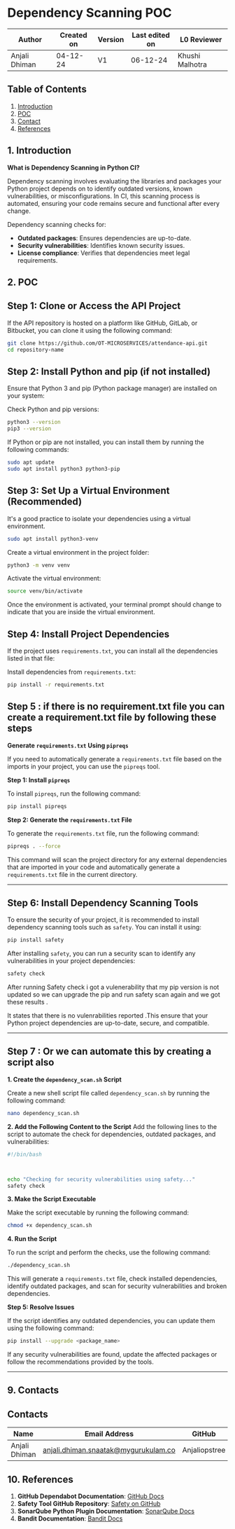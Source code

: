 # Dependency Scanning POC


| **Author** | **Created on** | **Version** | **Last edited on** | **L0 Reviewer** |
|------------|----------------|-------------------|---------------------|----------|
| Anjali Dhiman  | 04-12-24      | V1  | 06-12-24           | Khushi Malhotra |


## Table of Contents
1. [Introduction](#1-introduction) 
2. [POC](#2-poc)
3. [Contact](#3-contact)
4. [References](#4-references)

## 1. Introduction
**What is Dependency Scanning in Python CI?**

Dependency scanning involves evaluating the libraries and packages your Python project depends on to identify outdated versions, known vulnerabilities, or misconfigurations. In CI, this scanning process is automated, ensuring your code remains secure and functional after every change.

Dependency scanning checks for:
- **Outdated packages**: Ensures dependencies are up-to-date.
- **Security vulnerabilities**: Identifies known security issues.
- **License compliance**: Verifies that dependencies meet legal requirements.

## 2. POC 


## Step 1: Clone or Access the API Project

If the API repository is hosted on a platform like GitHub, GitLab, or Bitbucket, you can clone it using the following command:

```bash
git clone https://github.com/OT-MICROSERVICES/attendance-api.git
cd repository-name
```

## Step 2: Install Python and pip (if not installed)

Ensure that Python 3 and pip (Python package manager) are installed on your system:

Check Python and pip versions:

```bash
python3 --version
pip3 --version
```

If Python or pip are not installed, you can install them by running the following commands:

```bash
sudo apt update
sudo apt install python3 python3-pip
```

## Step 3: Set Up a Virtual Environment (Recommended)

It's a good practice to isolate your dependencies using a virtual environment.


```bash
sudo apt install python3-venv
```

Create a virtual environment in the project folder:

```bash
python3 -m venv venv
```

Activate the virtual environment:

```bash
source venv/bin/activate
```

Once the environment is activated, your terminal prompt should change to indicate that you are inside the virtual environment.

## Step 4: Install Project Dependencies

If the project uses `requirements.txt`, you can install all the dependencies listed in that file:

Install dependencies from `requirements.txt`:

```bash
pip install -r requirements.txt
```

## Step 5 : if there is no requirement.txt file you can create a requirement.txt file by following these steps
**Generate `requirements.txt` Using `pipreqs`**

If you need to automatically generate a `requirements.txt` file based on the imports in your project, you can use the `pipreqs` tool.

**Step 1: Install `pipreqs`**

To install `pipreqs`, run the following command:

```bash
pip install pipreqs
```




 **Step 2: Generate the `requirements.txt` File**

To generate the `requirements.txt` file, run the following command:

```bash
pipreqs . --force
```

This command will scan the project directory for any external dependencies that are imported in your code and automatically generate a `requirements.txt` file in the current directory.

---


## Step 6: Install Dependency Scanning Tools

To ensure the security of your project, it is recommended to install dependency scanning tools such as `safety`. You can install it using:

```bash
pip install safety
```

After installing `safety`, you can run a security scan to identify any vulnerabilities in your project dependencies:

```bash
safety check
```


After running Safety check i got a vulenerability that my pip version is not updated so we can upgrade the pip and run safety scan again and we got these results .



It states that there is no vulenrabilities reported .This ensure that your Python project dependencies are up-to-date, secure, and compatible.


---
## Step 7 :  Or we can automate this by creating a script also


**1. Create the `dependency_scan.sh` Script**

Create a new shell script file called `dependency_scan.sh` by running the following command:

```bash
nano dependency_scan.sh
```

 **2. Add the Following Content to the Script**
Add the following lines to the script to automate the check for dependencies, outdated packages, and vulnerabilities:

```bash
#!/bin/bash



echo "Checking for security vulnerabilities using safety..."
safety check


```

 **3. Make the Script Executable**

Make the script executable by running the following command:

```bash
chmod +x dependency_scan.sh
```

**4. Run the Script**

To run the script and perform the checks, use the following command:

```bash
./dependency_scan.sh
```

This will generate a `requirements.txt` file, check installed dependencies, identify outdated packages, and scan for security vulnerabilities and broken dependencies.

**Step 5: Resolve Issues**

If the script identifies any outdated dependencies, you can update them using the following command:

```bash
pip install --upgrade <package_name>
```

If any security vulnerabilities are found, update the affected packages or follow the recommendations provided by the tools.

---




## 9. Contacts


## Contacts

| Name| Email Address      | GitHub | URL |
|-----|--------------------------|----------|---------|
| Anjali Dhiman | anjali.dhiman.snaatak@mygurukulam.co |  Anjaliopstree  |  https://github.com/Anjaliopstree  |

## 10. References

1. **GitHub Dependabot Documentation**: [GitHub Docs](https://docs.github.com/en/github/administering-a-repository/keeping-your-dependencies-updated-automatically)
2. **Safety Tool GitHub Repository**: [Safety on GitHub](https://github.com/pyupio/safety)
3. **SonarQube Python Plugin Documentation**: [SonarQube Docs](https://docs.sonarqube.org/latest/analysis/languages/python/)
4. **Bandit Documentation**: [Bandit Docs](https://bandit.readthedocs.io/en/latest/)
